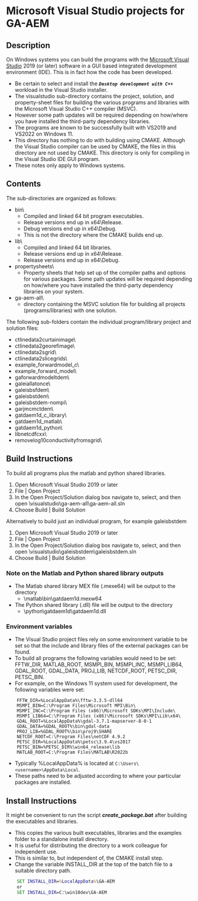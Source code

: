 # Microsoft Visual Studio projects for GA-AEM

## Description
On Windows systems you can build the programs with the [Microsoft Visual Studio](https://visualstudio.microsoft.com) 2019 (or later) software in a GUI based integrated development environment (IDE).  This is in fact how the code has been developed. 
- Be certain to select and install the ***`Desktop development with C++`*** workload in the Visual Studio installer.
- The visualstudio sub-directory contains the project, solution, and property-sheet files for building the various programs and libraries with the Microsoft Visual Studio C++ compiler (MSVC).
- However some path updates will be required depending on how/where you have installed the third-party dependency libraries.
- The programs are known to be successfully built with VS2019 and VS2022 on Windows 11.
- This directory has nothing to do with building using CMAKE.  Although the Visual Studio compiler can be used by CMAKE, the files in this directory are not used by CMAKE.  This directory is only for compiling in the Visual Studio IDE GUI program.
- These notes only apply to Windows systems.

## Contents
The sub-directories are organized as follows:
- bin\
	- Compiled and linked 64 bit program executables.
	- Release versions end up in x64\Release.
	- Debug versions end up in x64\Debug.
	- This is not the directory where the CMAKE builds end up.
- lib\
	- Compiled and linked 64 bit libraries.
	- Release versions end up in x64\Release.
	- Release versions end up in x64\Debug.
- propertysheets\
	- Property sheets that help set up of the compiler paths and options for various packages. Some path updates will be required depending on how/where you have installed the third-party dependency libraries on your system.
- ga-aem-all\
	- directory containing the MSVC solution file for building all projects (programs/libraries) with one solution. 

The following sub-folders contain the individual program/library project and solution files:
- ctlinedata2curtainimage\
- ctlinedata2georefimage\
- ctlinedata2sgrid\
- ctlinedata2slicegrids\
- example_forwardmodel_c\
- example_forward_model\
- gaforwardmodeltdem\
- galeiallatonce\
- galeisbsfdem\
- galeisbstdem\
- galeisbstdem-nompi\
- garjmcmctdem\
- gatdaem1d_c_library\
- gatdaem1d_matlab\
- gatdaem1d_python\
- libnetcdfcxx\
- removelog10conductivityfromsgrid\

## Build Instructions
To build all programs plus the matlab and python shared libraries.
1. Open Microsoft Visual Studio 2019 or later
2. File | Open Project
3. In the Open Project/Solution dialog box navigate to, select, and then open <ga-aem-repository-directory>\visualstudio\ga-aem-all\ga-aem-all.sln
4. Choose Build | Build Solution

Alternatively to build just an individual program, for example galeisbstdem
1. Open Microsoft Visual Studio 2019 or later
2. File | Open Project
3. In the Open Project/Solution dialog box navigate to, select, and then open <ga-aem-repository-directory>\visualstudio\galeisbstdem\galeisbstdem.sln
4. Choose Build | Build Solution

### Note on the Matlab and Python shared library outputs
- The Matlab shared library MEX file (.mexe64) will be output to the directory
	- <ga-aem-repository-directory>\matlab\bin\gatdaem1d.mexw64
- The Python shared library (.dll) file will be output to the directory
	- <ga-aem-repository-directory>\python\gatdaem1d\gatdaem1d.dll

### Environment variables
- The Visual Studio project files rely on some environment variable to be set so that the include and library files of the external packages can be found.  
- To build all programs the following variables would need to be set: FFTW_DIR, MATLAB_ROOT, MSMPI_BIN, MSMPI_INC, MSMPI_LIB64, GDAL_ROOT, GDAL_DATA, PROJ_LIB, NETCDF_ROOT, PETSC_DIR, PETSC_BIN.  
- For example, on the Windows 11 system used for development, the following variables were set:
```text
	FFTW_DIR=%LocalAppData%\fftw-3.3.5-dll64
	MSMPI_BIN=C:\Program Files\Microsoft MPI\Bin\
	MSMPI_INC=C:\Program Files (x86)\Microsoft SDKs\MPI\Include\
	MSMPI_LIB64=C:\Program Files (x86)\Microsoft SDKs\MPI\Lib\x64\
	GDAL_ROOT=%LocalAppData%\gdal-3.7.1-mapserver-8-0-1
	GDAL_DATA=%GDAL_ROOT%\bin\gdal-data
	PROJ_LIB=%GDAL_ROOT%\bin\proj9\SHARE
	NETCDF_ROOT=C:\Program Files\netCDF 4.9.2
	PETSC_DIR=%LocalAppData%\petsc\3.9.4\vs2017
	PETSC_BIN=%PETSC_DIR%\win64_release\lib
	MATLAB_ROOT=C:\Program Files\MATLAB\R2022b
```
- Typically %LocalAppData% is located at `C:\Users\<username>\AppData\Local`.
- These paths need to be adjusted according to where your particular packages are installed.

## Install Instructions
It might be convenient to run the script ***create_package.bat*** after building the executables and libraries.  
- This copies the various built executables, libraries and the examples folder to a standalone install directory.
- It is useful for distributing the directory to a work colleague for independent use.
- This is similar to, but independent of, the CMAKE install step.
- Change the variable INSTALL_DIR at the top of the batch file to a suitable directory path.
```bat
	SET INSTALL_DIR=%LocalAppData%\GA-AEM
	or
	SET INSTALL_DIR=C:\win10dev\GA-AEM
```